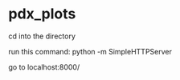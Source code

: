 # pdx_plots

cd into the directory

run this command: python -m SimpleHTTPServer

go to localhost:8000/
